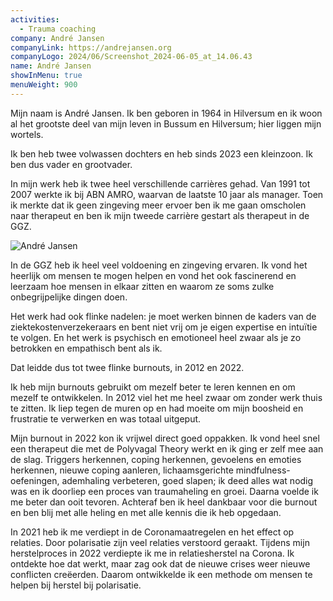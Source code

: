 ```yaml
---
activities:
  - Trauma coaching
company: André Jansen
companyLink: https://andrejansen.org
companyLogo: 2024/06/Screenshot_2024-06-05_at_14.06.43
name: André Jansen
showInMenu: true
menuWeight: 900
---
```


Mijn naam is André Jansen. Ik ben geboren in 1964 in Hilversum en ik woon al het grootste deel van mijn leven in Bussum en Hilversum; hier liggen mijn wortels.

Ik ben heb twee volwassen dochters en heb sinds 2023 een kleinzoon. Ik ben dus vader en grootvader. 

In mijn werk heb ik twee heel verschillende carrières gehad. Van 1991 tot 2007 werkte ik bij ABN AMRO, waarvan de laatste 10 jaar als manager. Toen ik merkte dat ik geen zingeving meer ervoer ben ik me gaan omscholen naar therapeut en ben ik mijn tweede carrière gestart als therapeut in de GGZ.

![André Jansen](https://res.cloudinary.com/piith/image/upload/2024/06/Screenshot_2024-06-05_at_14.06.43#dimensions=medium-portrait&align=right)

In de GGZ heb ik heel veel voldoening en zingeving ervaren. Ik vond het heerlijk om mensen te mogen helpen en vond het ook fascinerend en leerzaam hoe mensen in elkaar zitten en waarom ze soms zulke onbegrijpelijke dingen doen. 

Het werk had ook flinke nadelen: je moet werken binnen de kaders van de ziektekostenverzekeraars en bent niet vrij om je eigen expertise en intuïtie te volgen. En het werk is psychisch en emotioneel heel zwaar als je zo betrokken en empathisch bent als ik.

Dat leidde dus tot twee flinke burnouts, in 2012 en 2022.

Ik heb mijn burnouts gebruikt om mezelf beter te leren kennen en om mezelf te ontwikkelen. In 2012 viel het me heel zwaar om zonder werk thuis te zitten. Ik liep tegen de muren op en had moeite om mijn boosheid en frustratie te verwerken en was totaal uitgeput. 

Mijn burnout in 2022 kon ik vrijwel direct goed oppakken. Ik vond heel snel een therapeut die met de Polyvagal Theory werkt en ik ging er zelf mee aan de slag. Triggers herkennen, coping herkennen, gevoelens en emoties herkennen, nieuwe coping aanleren, lichaamsgerichte mindfulness-oefeningen, ademhaling verbeteren, goed slapen; ik deed alles wat nodig was en ik doorliep een proces van traumaheling en groei. Daarna voelde ik me beter dan ooit tevoren. Achteraf ben ik heel dankbaar voor die burnout en ben blij met alle heling en met alle kennis die ik heb opgedaan.

In 2021 heb ik me verdiept in de Coronamaatregelen en het effect op relaties. Door polarisatie zijn veel relaties verstoord geraakt. Tijdens mijn herstelproces in 2022 verdiepte ik me in relatiesherstel na Corona. Ik ontdekte hoe dat werkt, maar zag ook dat de nieuwe crises weer nieuwe conflicten creëerden. Daarom ontwikkelde ik een methode om mensen te helpen bij herstel bij polarisatie. 


